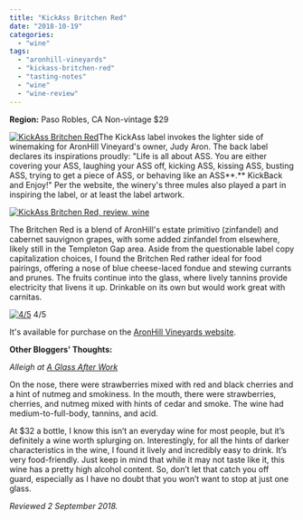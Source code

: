 ```yaml
---
title: "KickAss Britchen Red"
date: "2018-10-19"
categories:
  - "wine"
tags:
  - "aronhill-vineyards"
  - "kickass-britchen-red"
  - "tasting-notes"
  - "wine"
  - "wine-review"
---
```


**Region:** Paso Robles, CA
Non-vintage
$29

[![KickAss Britchen Red](http://s3.amazonaws.com/thegourmez-wpmedia/2018/09/Kickass-01-379x500.jpg)](http://s3.amazonaws.com/thegourmez-wpmedia/2018/09/Kickass-01.jpg)The KickAss label invokes the lighter side of winemaking for AronHill Vineyard's owner, Judy Aron. The back label declares its inspirations proudly: "Life is all about ASS. You are either covering your ASS, laughing your ASS off, kicking ASS, kissing ASS, busting ASS, trying to get a piece of ASS, or behaving like an ASS**.** KickBack and Enjoy!" Per the website, the winery's three mules also played a part in inspiring the label, or at least the label artwork.

[![KickAss Britchen Red, review, wine](http://s3.amazonaws.com/thegourmez-wpmedia/2018/09/Kickass-02-500x375.jpg)](http://s3.amazonaws.com/thegourmez-wpmedia/2018/09/Kickass-02.jpg)

The Britchen Red is a blend of AronHill's estate primitivo (zinfandel) and cabernet sauvignon grapes, with some added zinfandel from elsewhere, likely still in the Templeton Gap area. Aside from the questionable label copy capitalization choices, I found the Britchen Red rather ideal for food pairings, offering a nose of blue cheese-laced fondue and stewing currants and prunes. The fruits continue into the glass, where lively tannins provide electricity that livens it up. Drinkable on its own but would work great with carnitas.




<div class="caption">

[![4/5](http://s3.amazonaws.com/thegourmez-wpmedia/2010/11/rating_avocado11.gif)](http://s3.amazonaws.com/thegourmez-wpmedia/2010/11/rating_avocado11.gif) 4/5</div>


It's available for purchase on the [AronHill Vineyards website](https://www.aronhillvineyards.com/product/Britchen-Red).

**Other Bloggers' Thoughts:**

_Alleigh at_ [_A Glass After Work_](http://aglassafterwork.com/blog/?p=4047)

On the nose, there were strawberries mixed with red and black cherries and a hint of nutmeg and smokiness. In the mouth, there were strawberries, cherries, and nutmeg mixed with hints of cedar and smoke. The wine had medium-to-full-body, tannins, and acid.

At $32 a bottle, I know this isn’t an everyday wine for most people, but it’s definitely a wine worth splurging on. Interestingly, for all the hints of darker characteristics in the wine, I found it lively and incredibly easy to drink. It’s very food-friendly. Just keep in mind that while it may not taste like it, this wine has a pretty high alcohol content. So, don’t let that catch you off guard, especially as I have no doubt that you won’t want to stop at just one glass.

_Reviewed 2 September 2018._
